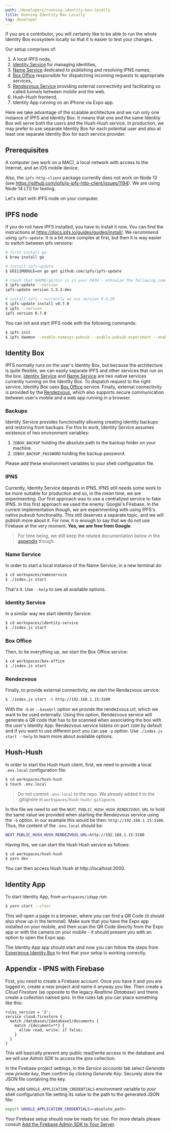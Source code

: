 ```yaml
---
path: /developers/running-identity-box-locally
title: Running Identity Box Locally
tag: developer
---
```


If you are a contributor, you will certainly like to be able to run the whole
Identity Box ecosystem locally so that it is easier to test your changes.

Our setup comprises of:

1. A local IPFS node,
2. [Identity Service](/services/identity-service) for managing identities,
3. [Name Service](/services/nameservice) dedicated to publishing and resolving IPNS names,
4. [Box Office](/services/box-office) responsible for dispatching incoming requests to appropriate services,
5. [Rendezvous Service](/services/rendezvous) providing external connectivity and facilitating so called _tunnels_ between mobile and the web.
6. Hush-Hush frontend,
7. Identity App running on an iPhone via Expo app.

Here we take advantage of the scalable architecture and we run only one instance of IPFS and Identity Box. It means that one and the same Identity Box will serve both the users and the Hush-Hush service. In production, we may prefer to use separate Identity Box for each potential user and also at least one separate Identity Box for each service provider.

## Prerequisites

A computer (we work on a MAC), a local network with access to the Internet, and an iOS mobile device.

Also, the `ipfs-http-client` package currently does not work on Node 13 (see https://github.com/ipfs/js-ipfs-http-client/issues/1194). We are using Node 14 LTS for testing.

Let's start with IPFS node on your computer.

## IPFS node

If you do not have IPFS installed, you have to install it now. You can find the instructions at https://docs.ipfs.io/guides/guides/install/. We recommend using `ipfs-update`. It is a bit more complex at first, but then it is way easier to switch between ipfs versions:

```bash
# first install go
$ brew install go

# install ipfs-update
$ GO111MODULE=on go get github.com/ipfs/ipfs-update

# check that $HOME/go/bin is in your PATH - othrwise the following command will fail
$ ipfs-update --version
ipfs-update version 1.5.3-dev

# install ipfs - currently we use version 0.4.20
$ ipfs-update install v0.7.0
$ ipfs --version
ipfs version 0.7.0
```

You can init and start IPFS node with the following commands:

```bash
$ ipfs init
$ ipfs daemon --enable-namesys-pubsub --enable-pubsub-experiment --enable-gc
```

## Identity Box

IPFS normally runs on the user's Identity Box, but because the architecture is quite flexible, we can easily separate IPFS and other services that run on the box. [Identity Service](/services/identity-service) and [Name Service](/services/nameservice) are two native services currently running on the Identity Box. To dispatch request to the right service, Identity Box uses [Box Office](/services/box-office) service. Finally, external connectivity is provided by the [Rendezvous](/services/rendezvous), which also supports secure communication between user's mobile and a web app running in a browser.

### Backups

Identity Service provides functionality allowing creating identity backups and restoring from backups. For this to work, Identity Service assumes existence of two environment variables:

1. `IDBOX_BACKUP` holding the absolute path to the backup folder on your machine.
2. `IDBOX_BACKUP_PASSWORD` holding the backup password.

Please add these environment variables to your shell configuration file.

### IPNS

Currently, Identity Service depends in IPNS. IPNS still needs some work to be more suitable for production and so, in the mean time, we are experimenting.
Our first approach was to use a centralized service to fake IPNS. In this first approach we used the enemy: Google's Firebase.
In the current implementation though, we are experimenting with using IPFS's native _pubsub_ functionality. This still deserves a separate topic,
and we will publish more about it. For now, it is enough to say that we do not use Firebase at the very moment. **Yes, we are free from Google**.

> For time being, we still keep the related documentation below in the [appendix](#appendix---ipns-with-firebase) though.

### Name Service

In order to start a local instance of the Name Service, in a new terminal do:

```bash
$ cd workspaces/nameservice
$ ./index.js start
```

That's it. Use `--help` to see all available options.

### Identity Service

In a similar way we start Identity Service:

```bash
$ cd workspaces/identity-service
$ ./index.js start
```

### Box Office

Then, to tie everything up, we start the Box Office service:

```bash
$ cd workspaces/box-office
$ ./index.js start
```

### Rendezvous

Finally, to provide external connectivity, we start the Rendezvous service:

```bash
$ ./index.js start -b http://192.168.1.15:3100
```

With the `-b` or `--baseUrl` option we provide the rendezvous url, which we want to be used externally. Using this option, Rendezvous service will generate a QR code that has to be scanned when associating the box with the user's Identity App. Rendezvous service listens on port `3100` by default and if you want to use different port you can use `-p` option. Use `./index.js start --help` to learn more about available options.

## Hush-Hush

In order to start the Hush Hush client, first, we need to provide a local `.env.local` configuration file:

```bash
$ cd workspaces/hush-hush
$ touch .env.local
```

> Do not commit `.env.local` to the repo. We already added it to the .gitignore in `workspaces/hush-hush/.gitignore`.

In this file we need to set the `NEXT_PUBLIC_HUSH_HUSH_RENDEZVOUS_URL` to hold the same value we provided when starting the Rendezvous service using the `-b` option. In our example this would be then: `http://192.168.1.15:3100`. Thus, the content of the `.env.local` should be:

```bash
NEXT_PUBLIC_HUSH_HUSH_RENDEZVOUS_URL=http://192.168.1.15:3100
```

Having this, we can start the Hush Hush service as follows:

```bash
$ cd workspaces/hush-hush
$ yarn dev
```

You can then access Hush Hush at http://localhost:3000.

## Identity App

To start Identity App, from `workspaces/idapp` run:

```bash
$ yarn start --clear
```

This will open a page in a browser, where you can find a QR Code (it should also show up in the terminal).
Make sure that you have the _Expo_ app installed on your mobile, and then scan the QR Code directly from the Expo app or with the camera on your mobile - it should present you with an option to open the Expo app.

The Identity App app should start and now you can follow the steps from [Experience Identity Box](/experience-identity-box) to test that your setup is working correctly.

## Appendix - IPNS with Firebase

First, you need to create a Firebase account. Once you have it and you are logged in, create a new project and name it anyway you like. Then create a _Cloud Firestore_ (as opposite to the legacy _Realtime Database_) and thene create a collection named _ipns_. In the rules tab you can place something like this:

```text
rules_version = '2';
service cloud.firestore {
  match /databases/{database}/documents {
    match /{document=**} {
      allow read, write: if false;
    }
  }
}
```

This will basically prevent any public read/write access to the database and we will use _Admin SDK_ to access the _ipns_ collection.

In the Firebase project settings, in the _Service accounts_ tab select _Generate new private key_, then confirm by clicking _Generate Key_. Securely store the JSON file containing the key.

Now, add `GOOGLE_APPLICATION_CREDENTIALS` environment variable to your shell configuration file setting its value to the path to the generated JSON file:

```bash
export GOOGLE_APPLICATION_CREDENTIALS=<absolute_path>
```

Your Firebase setup should now be ready for use. For more details please consult [Add the Firebase Admin SDK to Your Server](https://firebase.google.com/docs/admin/setup).
